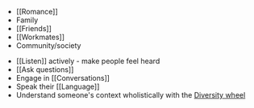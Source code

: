 
- [[Romance]]
- Family 
- [[Friends]]
- [[Workmates]]
- Community/society

* [[Listen]] actively - make people feel heard
* [[Ask questions]]
* Engage in [[Conversations]]
* Speak their [[Language]]
* Understand someone's context wholistically with the [Diversity wheel](https://community.astc.org/ccli/resources-for-action/group-activities/diversity-wheel)
